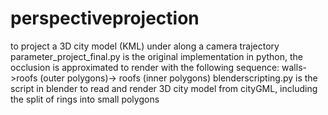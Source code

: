# perspectiveprojection
to project a 3D city model (KML) under along a camera trajectory
parameter_project_final.py is the original implementation in python, the occlusion is approximated to render with the following sequence: walls->roofs (outer polygons)-> roofs (inner polygons)
blenderscripting.py is the script in blender to read and render 3D city model from cityGML, including the split of rings into small polygons

